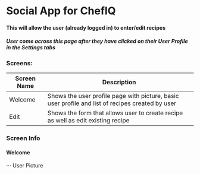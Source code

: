 # Social App for ChefIQ
#### This will allow the user (already logged in) to enter/edit recipes

##### User come across this page after they have clicked on their User Profile in the Settings tabs

### Screens:

| Screen Name     | Description |
| ---      | ---       |
| Welcome | Shows the user profile page with picture, basic user profile and list of recipes created by user |
| Edit | Shows the form that allows user to create recipe as well as edit existing recipe |

### Screen Info

#### Welcome

⋅⋅⋅ User Picture